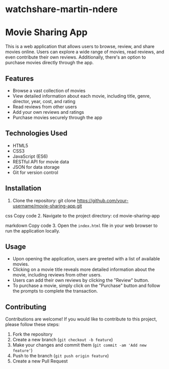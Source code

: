 # watchshare-martin-ndere
# Movie Sharing App

This is a web application that allows users to browse, review, and share movies online. Users can explore a wide range of movies, read reviews, and even contribute their own reviews. Additionally, there's an option to purchase movies directly through the app.

## Features

- Browse a vast collection of movies
- View detailed information about each movie, including title, genre, director, year, cost, and rating
- Read reviews from other users
- Add your own reviews and ratings
- Purchase movies securely through the app

## Technologies Used

- HTML5
- CSS3
- JavaScript (ES6)
- RESTful API for movie data
- JSON for data storage
- Git for version control

## Installation

1. Clone the repository:
git clone https://github.com/your-username/movie-sharing-app.git

css
Copy code
2. Navigate to the project directory:
cd movie-sharing-app

markdown
Copy code
3. Open the `index.html` file in your web browser to run the application locally.

## Usage

- Upon opening the application, users are greeted with a list of available movies.
- Clicking on a movie title reveals more detailed information about the movie, including reviews from other users.
- Users can add their own reviews by clicking the "Review" button.
- To purchase a movie, simply click on the "Purchase" button and follow the prompts to complete the transaction.

## Contributing

Contributions are welcome! If you would like to contribute to this project, please follow these steps:
1. Fork the repository
2. Create a new branch (`git checkout -b feature`)
3. Make your changes and commit them (`git commit -am 'Add new feature'`)
4. Push to the branch (`git push origin feature`)
5. Create a new Pull Request
